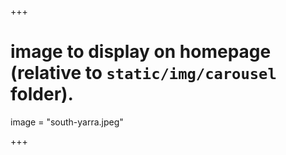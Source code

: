 +++

# image to display on homepage (relative to `static/img/carousel` folder).
image = "south-yarra.jpeg"

+++

